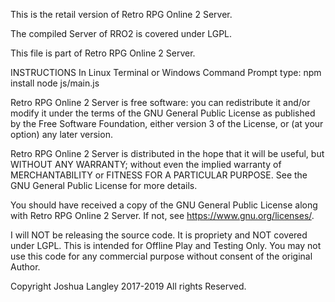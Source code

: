 This is the retail version of Retro RPG Online 2 Server.

The compiled Server of RRO2 is covered under LGPL.

This file is part of Retro RPG Online 2 Server.

INSTRUCTIONS
In Linux Terminal or Windows Command Prompt type:
npm install
node js/main.js

Retro RPG Online 2 Server is free software: you can redistribute it and/or modify
it under the terms of the GNU General Public License as published by
the Free Software Foundation, either version 3 of the License, or
(at your option) any later version.

Retro RPG Online 2 Server is distributed in the hope that it will be useful,
but WITHOUT ANY WARRANTY; without even the implied warranty of
MERCHANTABILITY or FITNESS FOR A PARTICULAR PURPOSE.  See the
GNU General Public License for more details.

You should have received a copy of the GNU General Public License
along with Retro RPG Online 2 Server.  If not, see <https://www.gnu.org/licenses/>.

I will NOT be releasing the source code. It is propriety and NOT covered under LGPL.
This is intended for Offline Play and Testing Only.
You may not use this code for any commercial purpose without consent of the original Author.

Copyright Joshua Langley 2017-2019 All rights Reserved.
